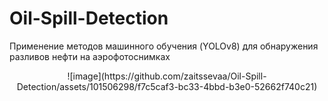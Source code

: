 # Oil-Spill-Detection
Применение методов машинного обучения (YOLOv8) для обнаружения разливов нефти на аэрофотоснимках
<p align="center">
  ![image](https://github.com/zaitssevaa/Oil-Spill-Detection/assets/101506298/f7c5caf3-bc33-4bbd-b3e0-52662f740c21)
</p>
